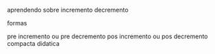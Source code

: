 aprendendo sobre incremento decremento

formas

pre incremento ou pre decremento
pos incremento ou pos decremento
compacta
didatica